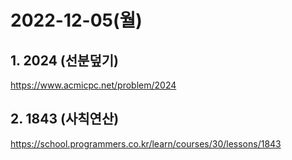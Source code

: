 # 2022-12-05(월)
## 1. 2024 (선분덮기)
https://www.acmicpc.net/problem/2024
## 2. 1843 (사칙연산) 
https://school.programmers.co.kr/learn/courses/30/lessons/1843